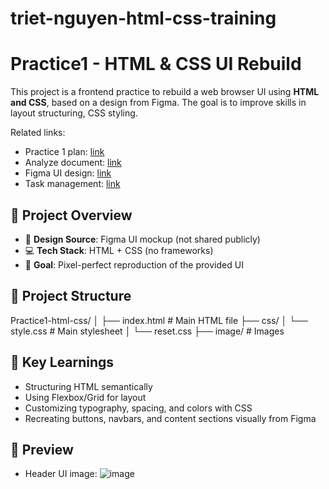 # triet-nguyen-html-css-training

# Practice1 - HTML & CSS UI Rebuild

This project is a frontend practice to rebuild a web browser UI using **HTML and CSS**, based on a design from Figma. The goal is to improve skills in layout structuring, CSS styling.

Related links:

- Practice 1 plan: [link](https://docs.google.com/document/d/1cKzNT5TnLhaKU1pSgWnpUj0zf7IM_zg2lTzc_LNLXco/edit?tab=t.5gprxxcpgfwk)
- Analyze document: [link](https://docs.google.com/document/d/1cKzNT5TnLhaKU1pSgWnpUj0zf7IM_zg2lTzc_LNLXco/edit?tab=t.gcp6co8y3cq4)
- Figma UI design: [link](https://www.figma.com/design/YEAoU3aYSzBMD94MmL00bmY7/dreamshare-website-template-areto?node-id=0-2&t=BMzzTgAEfuYN8KTm-0)
- Task management: [link](https://trello.com/b/pptVWDIg/internshiphtml-css-practice1)

## 🚀 Project Overview

- 🎨 **Design Source**: Figma UI mockup (not shared publicly)
- 💻 **Tech Stack**: HTML + CSS (no frameworks)
- 🎯 **Goal**: Pixel-perfect reproduction of the provided UI

## 📁 Project Structure

Practice1-html-css/ │ 
├── index.html # Main HTML file 
├── css/ 
│ └── style.css # Main stylesheet 
│ └── reset.css 
├── image/ # Images

## 🧠 Key Learnings

- Structuring HTML semantically
- Using Flexbox/Grid for layout
- Customizing typography, spacing, and colors with CSS
- Recreating buttons, navbars, and content sections visually from Figma

## 📸 Preview

- Header UI image:
![image](https://github.com/user-attachments/assets/425e0a29-1a85-4bc5-a289-5101148110c0)
